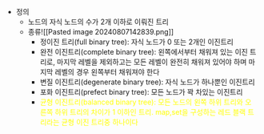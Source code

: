 - 정의
	- 노드의 자식 노드의 수가 2개 이하로 이뤄진 트리
	- 종류![[Pasted image 20240807142839.png]]
		- 정이진 트리(full binary tree): 자식 노드가 0 또는 2개인 이진트리
		- 완전 이진트리(complete binary tree): 왼쪽에서부터 채워져 있는 이진 트리로, 마지막 레벨을 제외하고는 모든 레벨이 완전히 채워져 있어야 하며 마지막 레벨의 경우 왼쪽부터 채워져야 한다
		- 변질 이진트리(degenerate binary tree): 자식 노드가 하나뿐인 이진트리
		- 포화 이진트리(prefect binary tree): 모든 노드가 꽉 차있는 이진트리
		- <font color="#ffff00">균형 이진트리(balanced binary tree): 모든 노드의 왼쪽 하위 트리와 오른쪽 하위 트리의 차이가 1 이하인 트리. map,set을 구성하는 레드 블랙 트리라는 균형 이진 트리중 하나이다 </font>